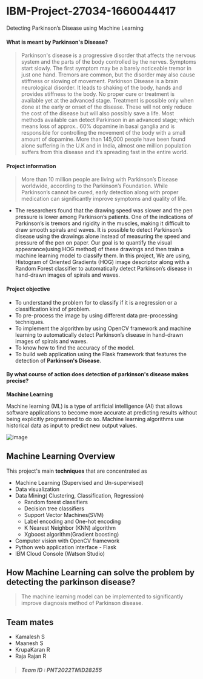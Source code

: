 # IBM-Project-27034-1660044417
Detecting Parkinson’s Disease using Machine Learning

#### What is meant by Parkinson's Disease?
> Parkinson's disease is a progressive disorder that affects the nervous system and the parts of the body controlled by the nerves. Symptoms start slowly. The first symptom may be a barely noticeable tremor in just one hand. Tremors are common, but the disorder may also cause stiffness or slowing of movement.
Parkinson Disease is a brain neurological disorder. It leads to shaking of the body, hands and provides stiffness to the body. No proper cure or treatment is available yet at the advanced stage. Treatment is possible only when done at the early or onset of the disease. These will not only reduce the cost of the disease but will also possibly save a life. Most methods available can detect Parkinson in an advanced stage; which means loss of approx.. 60% dopamine in basal ganglia and is responsible for controlling the movement of the body with a small amount of dopamine. More than 145,000 people have been found alone suffering in the U.K and in India, almost one million population suffers from this disease and it’s spreading fast in the entire world.

#### Project information
> More than 10 million people are living with Parkinson’s Disease worldwide, according to the Parkinson’s Foundation. While Parkinson’s cannot be cured, early detection along with proper medication can significantly improve symptoms and quality of life.

- The researchers found that the drawing speed was slower and the pen pressure is lower among Parkinson’s patients. One of the indications of Parkinson’s is tremors and rigidity in the muscles, making it difficult to draw smooth spirals and waves. It is possible to detect Parkinson’s disease using the drawings alone instead of measuring the speed and pressure of the pen on paper. Our goal is to quantify the visual appearance(using HOG method) of these drawings and then train a machine learning model to classify them. In this project, We are using, Histogram of Oriented Gradients (HOG) image descriptor along with a Random Forest classifier to automatically detect Parkinson’s disease in hand-drawn images of spirals and waves.

#### Project objective
- To understand the problem for to classify if it is a regression or a classification kind of problem.
- To pre-process the image by using different data pre-processing techniques.
- To implement the algorithm by using OpenCV framework and machine learning to automatically detect Parkinson’s disease in hand-drawn images of spirals and waves.
- To know how to find the accuracy of the model.
- To build web application using the Flask framework that features the detection of **Parkinson's Disease**.

#### By what course of action does detection of parkinson's disease makes precise?
**Machine Learning**

Machine learning (ML) is a type of artificial intelligence (AI) that allows software applications to become more accurate at predicting results without being explicitly programmed to do so. Machine learning algorithms use historical data as input to predict new output values.

![image](https://user-images.githubusercontent.com/72293918/189720501-23e0589e-41e1-4c02-9daa-c450eb79df90.png)



## Machine Learning Overview
This project's main **techniques** that are concentrated as
- Machine Learning (Supervised and Un-supervised)
- Data visualization
- Data Mining( Clustering, Classification, Regression)
  - Random forest classifiers
  - Decision tree classifiers
  - Support Vector Machines(SVM)
  - Label encoding and One-hot encoding
  - K Nearest Neighbor (KNN) algorithm
  - Xgboost algorithm(Gradient boosting)
- Computer vision with OpenCV framework
- Python web application interface - Flask
- IBM Cloud Console (Watson Studio)

## How **Machine Learning** can solve the problem by detecting the parkinson disease?
> The machine learning model can be implemented to significantly improve diagnosis method of Parkinson disease.

## Team mates 
- Kamalesh S
- Maanesh S
- KrupaKaran R
- Raja Rajan R

>##### Team ID : PNT2022TMID28255





